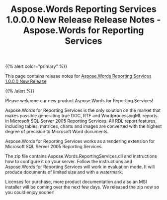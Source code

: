 ﻿---
title: Aspose.Words Reporting Services 1.0.0.0 New Release Release Notes - Aspose.Words for Reporting Services
articleTitle: Aspose.Words Reporting Services 1.0.0.0 New Release Release Notes
linktitle: Aspose.Words Reporting Services 1.0.0.0 New Release Release Notes
description: "Aspose.Words Reporting Services 1.0.0.0 New Release Release Notes – learn about the latest updates and fixes."
type: docs
weight: 80
url: /reportingservices/aspose-words-reporting-services-1-0-0-0-new-release-release-notes/
---

{{% alert color="primary" %}} 

This page contains release notes for [Aspose.Words Reporting Services 1.0.0.0 New Release](https://downloads.aspose.com/words/reportingservices/new-releases/aspose.words-reporting-services-1.0.0.0-new-release/)

{{% /alert %}} 

Please welcome our new product Aspose.Words for Reporting Services!

Aspose.Words for Reporting Services is the only solution on the market that makes possible generating true DOC, RTF and WordprocessingML reports in Microsoft SQL Server 2005 Reporting Services. All RDL report features, including tables, matrices, charts and images are converted with the highest degree of precision to Microsoft Word documents.

Aspose.Words for Reporting Services works as a rendering extension for Microsoft SQL Server 2005 Reporting Services.

The zip file contains Aspose.Words.ReportingServices.dll and instructions how to configure it on your server. Follow the instructions and Aspose.Words for Reporting Services will work in evaluation mode. It will produce documents of limited size and with a watermark.

Licenses for purchase, more product documentation and also an MSI installer will be coming over the next few days. We released the zip now so you could enjoy sooner!


